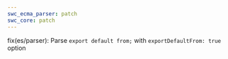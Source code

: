 ```yaml
---
swc_ecma_parser: patch
swc_core: patch
---
```


fix(es/parser): Parse `export default from;` with `exportDefaultFrom: true` option
